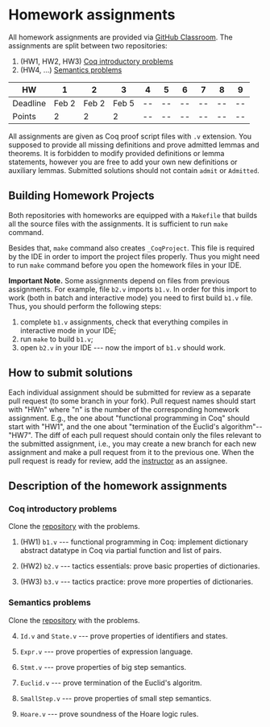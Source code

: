 # Homework assignments
All homework assignments are provided via [GitHub Classroom](https://classroom.github.com/classrooms).
The assignments are split between two repositories:
1. (HW1, HW2, HW3) [Coq introductory problems](https://classroom.github.com/a/PDdEEN9_)
2. (HW4, ...) [Semantics problems](https://classroom.github.com/a/0MM1mmgs)

| HW       | 1      | 2      | 3      | 4  | 5  | 6  | 7  | 8  | 9  |
|----------|--------|--------|--------|----|----|----|----|----|----|
| Deadline | Feb 2  | Feb 2  | Feb 5  | -- | -- | -- | -- | -- | -- |
| Points   | 2      | 2      | 2      | -- | -- | -- | -- | -- | -- |

All assignments are given as Coq proof script files with `.v` extension.
You supposed to provide all missing definitions and prove admitted lemmas and theorems.
It is forbidden to modify provided definitions or lemma statements, 
however you are free to add your own new definitions or auxiliary lemmas.
Submitted solutions should not contain `admit` or `Admitted`.

## Building Homework Projects
Both repositories with homeworks are equipped with a `Makefile` 
that builds all the source files with the assignments. 
It is sufficient to run `make` command. 

Besides that, `make` command also creates `_CoqProject`. 
This file is required by the IDE in order to import the project files properly. 
Thus you might need to run `make` command before you open the homework files in your IDE.

**Important Note.**
Some assignments depend on files from previous assignments. 
For example, file `b2.v` imports `b1.v`.
In order for this import to work (both in batch and interactive mode)
you need to first build `b1.v` file. 
Thus, you should perform the following steps: 
1. complete `b1.v` assignments, check that everything compiles in interactive mode in your IDE;
2. run `make` to build `b1.v`;
3. open `b2.v` in your IDE --- now the import of `b1.v` should work. 

## How to submit solutions
Each individual assignment should be submitted for review as a separate pull request (to some branch in your fork).
Pull request names should start with "HWn" where "n" is the number of the corresponding homework assignment.
E.g., the one about "functional programming in Coq" should start with "HW1", and
the one about "termination of the Euclid's algorithm"--"HW7".
The diff of each pull request should contain only the files relevant to the submitted assignment,
i.e., you may create a new branch for each new assignment and make a pull request from it to the previous one.
When the pull request is ready for review, add the [instructor](https://github.com/eupp/) as an assignee.

## Description of the homework assignments

### Coq introductory problems
Clone the [repository](https://classroom.github.com/a/PDdEEN9_) with the problems.

1. (HW1) `b1.v` --- functional programming in Coq: implement dictionary abstract datatype in Coq via partial function and list of pairs.  

2. (HW2) `b2.v` --- tactics essentials: prove basic properties of dictionaries.

3. (HW3) `b3.v` --- tactics practice: prove more properties of dictionaries. 

### Semantics problems
Clone the [repository](https://classroom.github.com/a/0MM1mmgs) with the problems.

4. `Id.v` and `State.v` --- prove properties of identifiers and states.

5. `Expr.v` --- prove properties of expression language.

6. `Stmt.v` --- prove properties of big step semantics.

7. `Euclid.v` --- prove termination of the Euclid's algoritm.  

8. `SmallStep.v` --- prove properties of small step semantics.

9. `Hoare.v` --- prove soundness of the Hoare logic rules.
